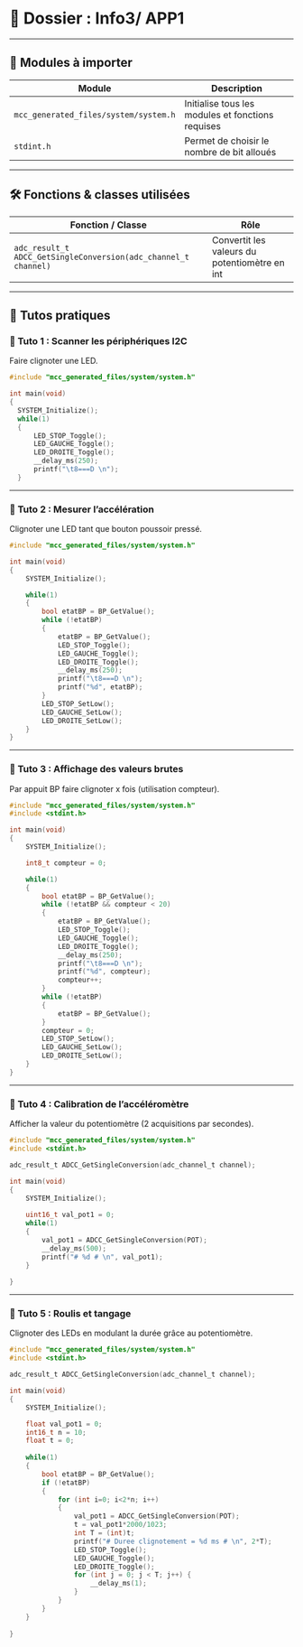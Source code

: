 # 📂 Dossier : Info3/ APP1

---

## 🔹 Modules à importer

| Module | Description |
|--------|-------------|
| `mcc_generated_files/system/system.h` | Initialise tous les modules et fonctions requises |
| `stdint.h` | Permet de choisir le nombre de bit alloués |
---

## 🛠️ Fonctions & classes utilisées

| Fonction / Classe | Rôle |
|-------------------|------|
| `adc_result_t ADCC_GetSingleConversion(adc_channel_t channel)` | Convertit les valeurs du potentiomètre en int |
---

## 📘 Tutos pratiques

### 🔹 Tuto 1 : Scanner les périphériques I2C

Faire clignoter une LED.

```C
#include "mcc_generated_files/system/system.h"

int main(void)
{
  SYSTEM_Initialize();
  while(1)
  {
      LED_STOP_Toggle();
      LED_GAUCHE_Toggle();
      LED_DROITE_Toggle();
      __delay_ms(250);
      printf("\t8===D \n");
  }    
```

---

### 🔹 Tuto 2 : Mesurer l’accélération

Clignoter une LED tant que bouton poussoir pressé.

```C
#include "mcc_generated_files/system/system.h"

int main(void)
{
    SYSTEM_Initialize();

    while(1)
    {
        bool etatBP = BP_GetValue();
        while (!etatBP)
        {
            etatBP = BP_GetValue();
            LED_STOP_Toggle();
            LED_GAUCHE_Toggle();
            LED_DROITE_Toggle();
            __delay_ms(250);
            printf("\t8===D \n");
            printf("%d", etatBP);
        } 
        LED_STOP_SetLow();
        LED_GAUCHE_SetLow();
        LED_DROITE_SetLow();
    }    
}
```

---

### 🔹 Tuto 3 : Affichage des valeurs brutes

Par appuit BP faire clignoter x fois (utilisation compteur).

```C
#include "mcc_generated_files/system/system.h"
#include <stdint.h>

int main(void)
{
    SYSTEM_Initialize();

    int8_t compteur = 0;

    while(1)
    {
        bool etatBP = BP_GetValue();
        while (!etatBP && compteur < 20)
        {
            etatBP = BP_GetValue();
            LED_STOP_Toggle();
            LED_GAUCHE_Toggle();
            LED_DROITE_Toggle();
            __delay_ms(250);
            printf("\t8===D \n");
            printf("%d", compteur);
            compteur++;
        } 
        while (!etatBP)
        {
            etatBP = BP_GetValue();
        }
        compteur = 0;
        LED_STOP_SetLow();
        LED_GAUCHE_SetLow();
        LED_DROITE_SetLow();
    }    
}
```

---

### 🔹 Tuto 4 : Calibration de l’accéléromètre

Afficher la valeur du potentiomètre (2 acquisitions par secondes).

```C
#include "mcc_generated_files/system/system.h"
#include <stdint.h>

adc_result_t ADCC_GetSingleConversion(adc_channel_t channel);

int main(void)
{
    SYSTEM_Initialize();
    
    uint16_t val_pot1 = 0; 
    while(1)
    {
        val_pot1 = ADCC_GetSingleConversion(POT);
        __delay_ms(500);
        printf("# %d # \n", val_pot1);
    }
        
}
```

---

### 🔹 Tuto 5 : Roulis et tangage

Clignoter des LEDs en modulant la durée grâce au potentiomètre.

```C
#include "mcc_generated_files/system/system.h"
#include <stdint.h>

adc_result_t ADCC_GetSingleConversion(adc_channel_t channel);

int main(void)
{
    SYSTEM_Initialize();

    float val_pot1 = 0; 
    int16_t n = 10;
    float t = 0;
    
    while(1)
    {
        bool etatBP = BP_GetValue();
        if (!etatBP)
        {
            for (int i=0; i<2*n; i++)
            {
                val_pot1 = ADCC_GetSingleConversion(POT);
                t = val_pot1*2000/1023;
                int T = (int)t;
                printf("# Duree clignotement = %d ms # \n", 2*T);
                LED_STOP_Toggle();
                LED_GAUCHE_Toggle();
                LED_DROITE_Toggle();
                for (int j = 0; j < T; j++) {
                    __delay_ms(1);
                }
            }
        }
    }
        
}
```
